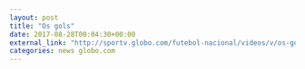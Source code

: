 ```yaml
---
layout: post
title: "Os gols"
date: 2017-08-28T00:04:30+00:00
external_link: "http://sportv.globo.com/futebol-nacional/videos/v/os-gols-de-ponte-preta-1-x-2-atletico-mg-pela-22a-rodada-do-brasileirao/6107642/"
categories: news globo.com
---
```

